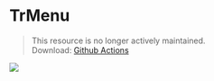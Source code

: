 # TrMenu

> This resource is no longer actively maintained.  
> Download: [Github Actions](https://github.com/shuiqing2046/TrMenu/actions)

![](https://attachment.mcbbs.net/data/myattachment/forum/202108/17/142921rll20j5kie5kzk1f.gif)